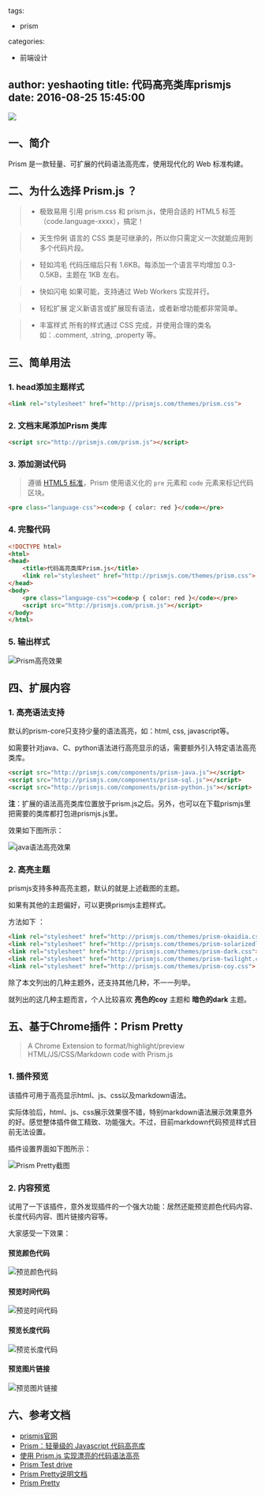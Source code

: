 tags:
- prism

categories:
- 前端设计

author: yeshaoting
title: 代码高亮类库prismjs
date: 2016-08-25 15:45:00
---
<img src="/asserts/images/logo/prismjs.jpg" class="img-logo img-center" />


## 一、简介

Prism 是一款轻量、可扩展的代码语法高亮库，使用现代化的 Web 标准构建。



## 二、为什么选择 Prism.js ？

>- 极致易用
>   引用 prism.css 和 prism.js，使用合适的 HTML5 标签（code.language-xxxx），搞定！


>- 天生伶俐
>  语言的 CSS 类是可继承的，所以你只需定义一次就能应用到多个代码片段。

>-  轻如鸿毛
>   代码压缩后只有 1.6KB。每添加一个语言平均增加 0.3-0.5KB，主题在 1KB 左右。


>-  快如闪电
>   如果可能，支持通过 Web Workers 实现并行。


>-  轻松扩展
>   定义新语言或扩展现有语法，或者新增功能都非常简单。


>-  丰富样式
>   所有的样式通过 CSS 完成，并使用合理的类名如：.comment, .string, .property 等。



## 三、简单用法



### 1. head添加主题样式

``` html
<link rel="stylesheet" href="http://prismjs.com/themes/prism.css">
```



### 2. 文档末尾添加Prism 类库

``` html
<script src="http://prismjs.com/prism.js"></script>
```



### 3. 添加测试代码 

> 遵循 [HTML5 标准](http://www.w3.org/TR/html5/grouping-content.html#the-pre-element)，Prism 使用语义化的 `pre` 元素和 `code` 元素来标记代码区块。

``` html
<pre class="language-css"><code>p { color: red }</code></pre>
```



### 4. 完整代码

``` html
<!DOCTYPE html>
<html>
<head>
	<title>代码高亮类库Prism.js</title>
	<link rel="stylesheet" href="http://prismjs.com/themes/prism.css">
</head>
<body>
	<pre class="language-css"><code>p { color: red }</code></pre>
	<script src="http://prismjs.com/prism.js"></script>
</body>
</html>
```



### 5. 输出样式

![Prism高亮效果](http://o7kubqw1j.bkt.clouddn.com/asserts/images/article/代码高亮类库Prism/Snip20160825_53.png)

<!-- more -->



## 四、扩展内容



### 1. 高亮语法支持

默认的prism-core只支持少量的语法高亮，如：html, css, javascript等。

如需要针对java、C、python语法进行高亮显示的话，需要额外引入特定语法高亮类库。

``` html
<script src="http://prismjs.com/components/prism-java.js"></script>
<script src="http://prismjs.com/components/prism-sql.js"></script>
<script src="http://prismjs.com/components/prism-python.js"></script>
```

**注**：扩展的语法高亮类库位置放于prism.js之后。另外，也可以在下载prismjs里把需要的类库都打包进prismjs.js里。



效果如下图所示：

![java语法高亮效果](http://o7kubqw1j.bkt.clouddn.com/asserts/images/article/代码高亮类库Prism/Snip20160825_54.png)



### 2. 高亮主题

prismjs支持多种高亮主题，默认的就是上述截图的主题。

如果有其他的主题偏好，可以更换prismjs主题样式。

方法如下 ：

``` html
<link rel="stylesheet" href="http://prismjs.com/themes/prism-okaidia.css">
<link rel="stylesheet" href="http://prismjs.com/themes/prism-solarizedlight.css">
<link rel="stylesheet" href="http://prismjs.com/themes/prism-dark.css">
<link rel="stylesheet" href="http://prismjs.com/themes/prism-twilight.css">
<link rel="stylesheet" href="http://prismjs.com/themes/prism-coy.css">
```

除了本文列出的几种主题外，还支持其他几种，不一一列举。

就列出的这几种主题而言，个人比较喜欢 **亮色的coy** 主题和  **暗色的dark** 主题。



## 五、基于Chrome插件：Prism Pretty

> A Chrome Extension to format/highlight/preview HTML/JS/CSS/Markdown code with Prism.js



### 1. 插件预览

该插件可用于高亮显示html、js、css以及markdown语法。

实际体验后，html、js、css展示效果很不错，特别markdown语法展示效果意外的好。感觉整体插件做工精致、功能强大。不过，目前markdown代码预览样式目前无法设置。

插件设置界面如下图所示：

![Prism Pretty截图](http://o7kubqw1j.bkt.clouddn.com/asserts/images/article/代码高亮类库Prism/screenshot.png)



### 2. 内容预览

试用了一下该插件，意外发现插件的一个强大功能：居然还能预览颜色代码内容、长度代码内容、图片链接内容等。

大家感受一下效果：

#### 预览颜色代码

 ![预览颜色代码](http://o7kubqw1j.bkt.clouddn.com/asserts/images/article/代码高亮类库Prism/Snip20160825_57.png)

#### 预览时间代码

 ![预览时间代码](http://o7kubqw1j.bkt.clouddn.com/asserts/images/article/代码高亮类库Prism/Snip20160825_60.png)

#### 预览长度代码
 ![预览长度代码](http://o7kubqw1j.bkt.clouddn.com/asserts/images/article/代码高亮类库Prism/Snip20160825_58.png)

#### 预览图片链接
 ![预览图片链接](http://o7kubqw1j.bkt.clouddn.com/asserts/images/article/代码高亮类库Prism/Snip20160825_62.png)




## 六、参考文档

- [prismjs官网](http://prismjs.com/index.html)
- [Prism：轻量级的 Javascript 代码高亮库](http://blog.wpjam.com/m/prism/)
- [使用 Prism.js 实现漂亮的代码语法高亮](http://c7sky.com/syntax-highlighting-with-prismjs.html)
- [Prism Test drive](http://prismjs.com/test.html)
- [Prism Pretty说明文档](https://raw.githubusercontent.com/L3au/Prism-Pretty/master/README.md)
- [Prism Pretty](https://github.com/L3au/Prism-Pretty)